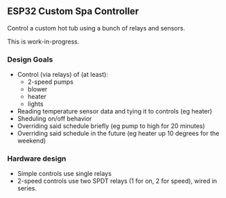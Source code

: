 ESP32 Custom Spa Controller
----

Control a custom hot tub using a bunch of relays and sensors.  

This is work-in-progress.

### Design Goals

* Control (via relays) of (at least):
  * 2-speed pumps
  * blower
  * heater
  * lights
* Reading temperature sensor data and tying it to controls (eg heater)
* Sheduling on/off behavior
* Overriding said schedule briefly (eg pump to high for 20 minutes)
* Overriding said schedule in the future (eg heater up 10 degrees for the weekend)

### Hardware design

* Simple controls use single relays
* 2-speed controls use two SPDT relays (1 for on, 2 for speed), wired in series.